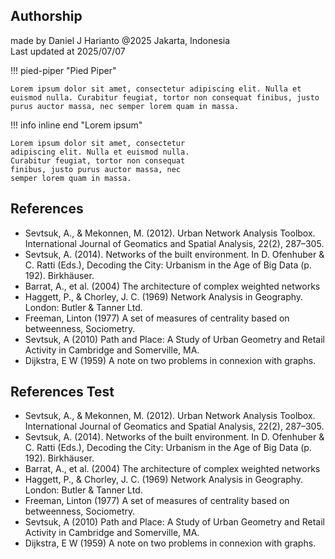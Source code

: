 ## Authorship
made by Daniel J Harianto @2025 Jakarta, Indonesia  
Last updated at 2025/07/07


!!! pied-piper "Pied Piper"

    Lorem ipsum dolor sit amet, consectetur adipiscing elit. Nulla et
    euismod nulla. Curabitur feugiat, tortor non consequat finibus, justo
    purus auctor massa, nec semper lorem quam in massa.


!!! info inline end "Lorem ipsum"

    Lorem ipsum dolor sit amet, consectetur
    adipiscing elit. Nulla et euismod nulla.
    Curabitur feugiat, tortor non consequat
    finibus, justo purus auctor massa, nec
    semper lorem quam in massa.

## References
- Sevtsuk, A., & Mekonnen, M. (2012). Urban Network Analysis Toolbox. International Journal of Geomatics and Spatial Analysis, 22(2), 287–305.
- Sevtsuk, A. (2014). Networks of the built environment. In D. Ofenhuber & C. Ratti (Eds.), Decoding the City: Urbanism in the Age of Big Data (p. 192). Birkhäuser.
- Barrat, A., et al. (2004) The architecture of complex weighted networks
- Haggett, P., & Chorley, J. C. (1969) Network Analysis in Geography. London: Butler & Tanner Ltd.
- Freeman, Linton (1977) A set of measures of centrality based on betweenness, Sociometry.
- Sevtsuk, A (2010) Path and Place: A Study of Urban Geometry and Retail Activity in Cambridge and Somerville, MA.
- Dijkstra, E W (1959) A note on two problems in connexion with graphs.

## References Test
- Sevtsuk, A., & Mekonnen, M. (2012). Urban Network Analysis Toolbox. International Journal of Geomatics and Spatial Analysis, 22(2), 287–305.
- Sevtsuk, A. (2014). Networks of the built environment. In D. Ofenhuber & C. Ratti (Eds.), Decoding the City: Urbanism in the Age of Big Data (p. 192). Birkhäuser.
- Barrat, A., et al. (2004) The architecture of complex weighted networks
- Haggett, P., & Chorley, J. C. (1969) Network Analysis in Geography. London: Butler & Tanner Ltd.
- Freeman, Linton (1977) A set of measures of centrality based on betweenness, Sociometry.
- Sevtsuk, A (2010) Path and Place: A Study of Urban Geometry and Retail Activity in Cambridge and Somerville, MA.
- Dijkstra, E W (1959) A note on two problems in connexion with graphs.
